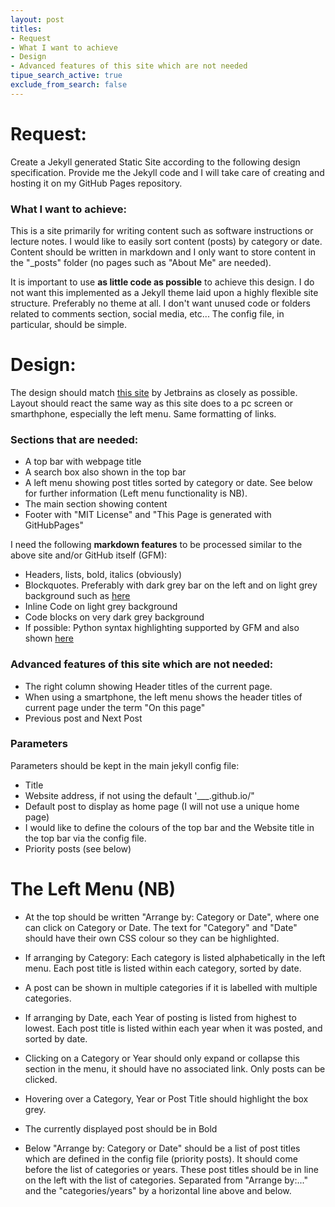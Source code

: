 ```yaml
---
layout: post
titles:
- Request
- What I want to achieve
- Design
- Advanced features of this site which are not needed
tipue_search_active: true
exclude_from_search: false
---
```

# Request:
Create a Jekyll generated Static Site according to the following design specification. Provide me the Jekyll code and I will take care of creating and hosting it on my GitHub Pages repository.

### What I want to achieve:
This is a site primarily for writing content such as software instructions or lecture notes. I would like to easily sort content (posts) by category or date. Content should be written in markdown and I only want to store content in the "_posts" folder (no pages such as "About Me" are needed).

It is important to use **as little code as possible** to achieve this design. I do not want this implemented as a Jekyll theme laid upon a highly flexible site structure. Preferably no theme at all. I don't want unused code or folders related to comments section, social media, etc... The config file, in particular, should be simple.

# Design:
The design should match [this site](https://www.jetbrains.com/help/pycharm) by Jetbrains as closely as possible. Layout should react the same way as this site does to a pc screen or smarthphone, especially the left menu. Same formatting of links. 

### Sections that are needed:
- A top bar with webpage title
- A search box also shown in the top bar
- A left menu showing post titles sorted by category or date. See below for further information (Left menu functionality is NB).
- The main section showing content
- Footer with "MIT License" and "This Page is generated with GitHubPages"

I need the following **markdown features** to be processed similar to the above site and/or GitHub itself (GFM):
- Headers, lists, bold, italics (obviously)
- Blockquotes. Preferably with dark grey bar on the left and on light grey background such as [here](https://www.markdownguide.org/basic-syntax/)
- Inline Code on light grey background
- Code blocks on very dark grey background 
- If possible: Python syntax highlighting supported by GFM and also shown [here](https://github.com/adam-p/markdown-here/wiki/Markdown-Cheatsheet)

### Advanced features of this site which are not needed:
- The right column showing Header titles of the current page.
- When using a smartphone, the left menu shows the header titles of current page under the term "On this page"
- Previous post and Next Post


### Parameters 
Parameters should be kept in the main jekyll config file:
- Title
- Website address, if not using the default '___.github.io/"
- Default post to display as home page (I will not use a unique home page)
- I would like to define the colours of the top bar and the Website title in the top bar via the config file.
- Priority posts (see below)

# The Left Menu (NB)
- At the top should be written "Arrange by: Category or Date", where one can click on Category or Date. The text for "Category" and "Date" should have their own CSS colour so they can be highlighted.

- If arranging by Category: Each category is listed alphabetically in the left menu. Each post title is listed within each category, sorted by date.
- A post can be shown in multiple categories if it is labelled with multiple categories.

- If arranging by Date, each Year of posting is listed from highest to lowest. Each post title is listed within each year when it was posted, and sorted by date.

- Clicking on a Category or Year should only expand or collapse this section in the menu, it should have no associated link. Only posts can be clicked.
- Hovering over a Category, Year or Post Title should highlight the box grey.
- The currently displayed post should be in Bold

- Below "Arrange by: Category or Date" should be a list of post titles which are defined in the config file (priority posts). It should come before the list of categories or years. These post titles should be in line on the left with the list of categories. Separated from "Arrange by:..." and the "categories/years" by a horizontal line above and below. 